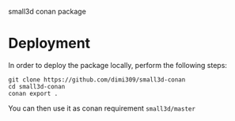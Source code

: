 small3d conan package

Deployment
==========

In order to deploy the package locally, perform the following steps:

	git clone https://github.com/dimi309/small3d-conan
	cd small3d-conan
	conan export .
	
You can then use it as conan requirement `small3d/master`
